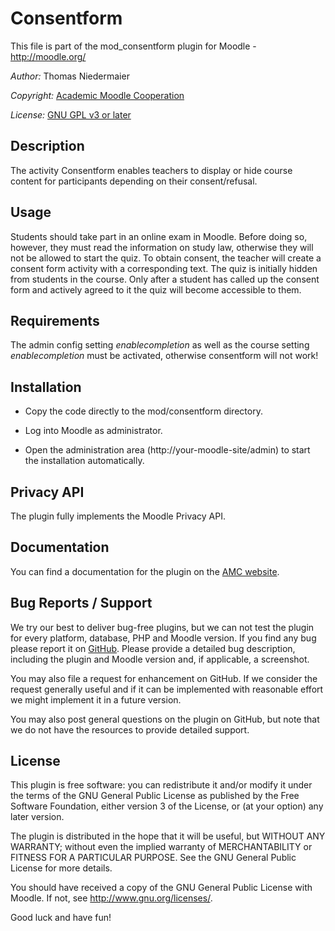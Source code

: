 Consentform 
================

This file is part of the mod_consentform plugin for Moodle - <http://moodle.org/>

*Author:*   Thomas Niedermaier

*Copyright:* [Academic Moodle Cooperation](http://www.academic-moodle-cooperation.org)

*License:*   [GNU GPL v3 or later](http://www.gnu.org/copyleft/gpl.html)


Description
-----------

The activity Consentform enables teachers to display or hide course content for participants depending on their consent/refusal.


Usage
-------

Students should take part in an online exam in Moodle. Before doing so, however, they must read the information on study law, otherwise they will not be allowed to start the quiz. To obtain consent, the teacher will create a consent form activity with a corresponding text. The quiz is initially hidden from students in the course. Only after a student has called up the consent form and actively agreed to it the quiz will become accessible to them.


Requirements
------------

The admin config setting *enablecompletion* as well as the course setting *enablecompletion* must be activated,
otherwise consentform will not work!


Installation
------------

* Copy the code directly to the mod/consentform directory.

* Log into Moodle as administrator.

* Open the administration area (http://your-moodle-site/admin) to start the installation
  automatically.


Privacy API
--------------

The plugin fully implements the Moodle Privacy API.


Documentation
-------------

You can find a documentation for the plugin on the [AMC website](https://academic-moodle-cooperation.org/mod_consentform/).


Bug Reports / Support
---------------------

We try our best to deliver bug-free plugins, but we can not test the plugin for every platform,
database, PHP and Moodle version. If you find any bug please report it on
[GitHub](https://github.com/academic-moodle-cooperation/moodle-mod_consentform/issues). Please
provide a detailed bug description, including the plugin and Moodle version and, if applicable, a
screenshot.

You may also file a request for enhancement on GitHub. If we consider the request generally useful
and if it can be implemented with reasonable effort we might implement it in a future version.

You may also post general questions on the plugin on GitHub, but note that we do not have the
resources to provide detailed support.


License
-------

This plugin is free software: you can redistribute it and/or modify it under the terms of the GNU
General Public License as published by the Free Software Foundation, either version 3 of the
License, or (at your option) any later version.

The plugin is distributed in the hope that it will be useful, but WITHOUT ANY WARRANTY; without
even the implied warranty of MERCHANTABILITY or FITNESS FOR A PARTICULAR PURPOSE. See the GNU
General Public License for more details.

You should have received a copy of the GNU General Public License with Moodle. If not, see
<http://www.gnu.org/licenses/>.


Good luck and have fun!
